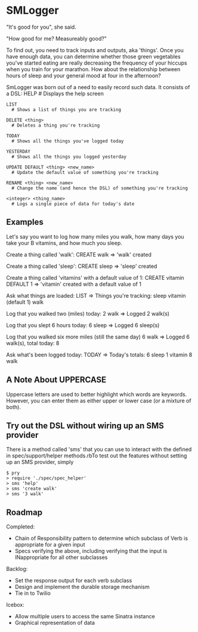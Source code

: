 SMLogger
========

"It's good for you", she said. 

"How good for me? Measureably good?"

To find out, you need to track inputs and outputs, aka 'things'. 
Once you have enough data, you can determine whether those green 
vegetables you've started eating are really decreasing the 
frequency of your hiccups when you train for your marathon.
How about the relationship between hours of sleep and your 
general mood at four in the afternoon? 

SmLogger was born out of a need to easily record such data.
It consists of a DSL:
    HELP 
      # Displays the help screen

    LIST 
      # Shows a list of things you are tracking

    DELETE <thing> 
      # Deletes a thing you're tracking

    TODAY 
      # Shows all the things you've logged today

    YESTERDAY 
      # Shows all the things you logged yesterday

    UPDATE DEFAULT <thing> <new_name>
      # Update the default value of something you're tracking

    RENAME <thing> <new_name>
      # Change the name (and hence the DSL) of something you're tracking

    <integer> <thing_name> 
      # Logs a single piece of data for today's date

Examples
--------
Let's say you want to log how many miles you walk, how many days
you take your B vitamins, and how much you sleep.

Create a thing called 'walk':
  CREATE walk 
    => 'walk' created

Create a thing called 'sleep':
  CREATE sleep
    => 'sleep' created

Create a thing called 'vitamins' with a default value of 1:
  CREATE vitamin DEFAULT 1
    => 'vitamin' created with a default value of 1

Ask what things are loaded:
  LIST
    => Things you're tracking:
       sleep
       vitamin (default 1)
       walk 

Log that you walked two (miles) today:
  2 walk
    => Logged 2 walk(s) 

Log that you slept 6 hours today:
  6 sleep
    => Logged 6 sleep(s)

Log that you walked six more miles (still the same day)
  6 walk
    => Logged 6 walk(s), total today: 8

Ask what's been logged today:
  TODAY
    =>  Today's totals:
        6 sleep
        1 vitamin
        8 walk

A Note About UPPERCASE
----------------------

Uppercase letters are used to better highlight which words are keywords. 
However, you can enter them as either upper or lower case (or a mixture of both).

Try out the DSL without wiring up an SMS provider
-------------------------------------------------

There is a method called 'sms' that you can use to interact with the defined in spec/support/helper methods.rbTo test out the features without setting up an SMS provider, simply

    $ pry
    > require './spec/spec_helper'
    > sms 'help'
    > sms 'create walk'
    > sms '3 walk'

Roadmap
--------------

Completed:

  * Chain of Responsibility pattern to determine which subclass of Verb is appropriate for a given input
  * Specs verifying the above, including verifying that the input is INappropriate for all other subclasses 

Backlog:

  * Set the response output for each verb subclass
  * Design and implement the durable storage mechanism 
  * Tie in to Twilio 

Icebox:
  
  * Allow multiple users to access the same Sinatra instance
  * Graphical representation of data


